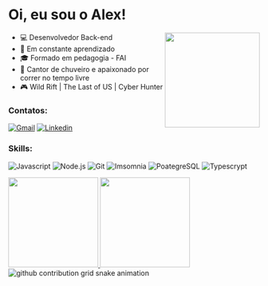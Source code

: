 # Oi, eu sou o Alex! 
<a href="https://github.com/AlexandroCunha">
<img src="https://media.tenor.com/Li7HobCHqa0AAAAi/trial.gif" width="190px" align="right"/>
</a>


- :computer: Desenvolvedor Back-end
- :open_book: Em constante aprendizado
- :mortar_board: Formado em pedagogia - FAI
- :shower: Cantor de chuveiro e apaixonado por correr no tempo livre
- :video_game: Wild Rift | The Last of US | Cyber Hunter


### Contatos:

[![Gmail](https://img.shields.io/badge/-Gmail-c14438?style=flat&logo=Gmail&logoColor=white)](mailto:alexandrocunha4@gmail.com)
[![Linkedin](https://img.shields.io/badge/LinkedIn-0077B5?style=flat&logo=linkedin&logoColor=white)](https://www.linkedin.com/in/alexandrocunha/)
<!--[![Discord](https://img.shields.io/badge/Discord-7289DA?style=flat&logo=discord&logoColor=white)](https://discord.com/channels/@me/625488141679198268)-->


### Skills:

![Javascript](https://img.shields.io/badge/JavaScript-F7DF1E?style=flat&logo=javascript&logoColor=white)
![Node.js](https://img.shields.io/badge/Node.js-43853D?style=flat&logo=node.js&logoColor=white)
![Git](https://img.shields.io/badge/GIT-E44C30?style=flat&logo=git&logoColor=white)
![Imsomnia](https://img.shields.io/badge/Insomnia-5849be?style=flat&logo=insomnia&logoColor=white)
![PoategreSQL](https://img.shields.io/badge/PostgreSQL-316192?style=flat&logo=postgreSQL&logoColor=white)
![Typescrypt](https://img.shields.io/badge/TypeScript-007ACC?style=flat&logo=typescript&logoColor=white)

<!--[![Anurag's GitHub stats-Light](https://github-readme-stats.vercel.app/api?username=AlexandroCunha&show_icons=true&theme=default#gh-light-mode-only)](https://github.com/anuraghazra/github-readme-stats#gh-light-mode-only)-->

<div>
  <a href="https://github.com/AlexandroCunha">
    <img height="180em" style="display: inline-block;" src="https://github-readme-stats.vercel.app/api?username=AlexandroCunha&show_icons=true&theme=default#gh-light-mode-only&include_all_commits=true&count_private=true" />
  </a>
  <a href="https://github.com/AlexandroCunha">
    <img height="180em" style="display: inline-block;" src="https://github-readme-stats.vercel.app/api/top-langs/?username=AlexandroCunha&layout=compact&langs_count=7&theme=default#gh-light-mode-only" />
  </a>
</div>


<picture>
  <source media="(prefers-color-scheme: dark)" srcset="https://raw.githubusercontent.com/AlexandroCunha/AlexandroCunha/output/github-contribution-grid-snake-dark.svg">
  <source media="(prefers-color-scheme: light)" srcset="https://raw.githubusercontent.com/AlexandroCunha/AlexandroCunha/output/github-contribution-grid-snake.svg">
  <img alt="github contribution grid snake animation" src="https://raw.githubusercontent.com/AlexandroCunha/AlexandroCunha/output/github-contribution-grid-snake.svg">
</picture>


